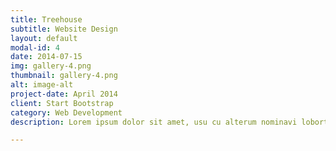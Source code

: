 ```yaml
---
title: Treehouse
subtitle: Website Design
layout: default
modal-id: 4
date: 2014-07-15
img: gallery-4.png
thumbnail: gallery-4.png
alt: image-alt
project-date: April 2014
client: Start Bootstrap
category: Web Development
description: Lorem ipsum dolor sit amet, usu cu alterum nominavi lobortis. At duo novum diceret. Tantas apeirian vix et, usu sanctus postulant inciderint ut, populo diceret necessitatibus in vim. Cu eum dicam feugiat noluisse.

---
```

